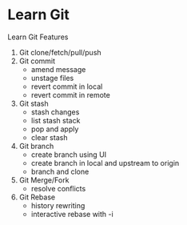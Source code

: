 # Learn Git
Learn Git Features
1. Git clone/fetch/pull/push
2. Git commit
    - amend message
    - unstage files
    - revert commit in local
    - revert commit in remote
3. Git stash
    - stash changes
    - list stash stack
    - pop and apply
    - clear stash
4. Git branch
    - create branch using UI
    - create branch in local and upstream to origin
    - branch and clone
5. Git Merge/Fork
    - resolve conflicts
6. Git Rebase
    - history rewriting
    - interactive rebase with -i
    
